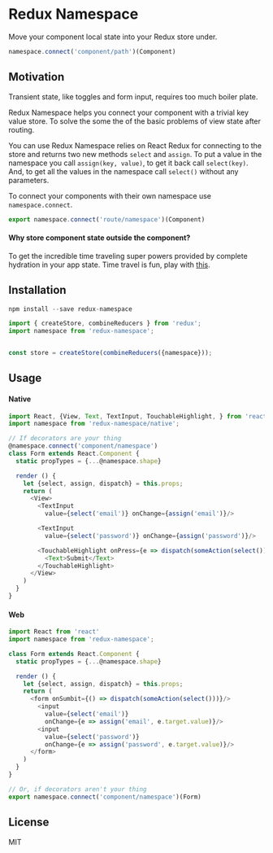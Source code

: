 Redux Namespace
=============

Move your component local state into your Redux store under.
```js
namespace.connect('component/path')(Component)
```

## Motivation
Transient state, like toggles and form input, requires too much boiler plate.

Redux Namespace helps you connect your component with a trivial key value store.
To solve the some the of the basic problems of view state after routing.

You can use Redux Namespace relies on React Redux for connecting to the store and
returns two new methods `select` and `assign`. To put a value in the namespace
you call `assign(key, value)`, to get it back call `select(key)`. And, to get
all the values in the namespace call `select()` without any parameters.

To connect your components with their own namespace use `namespace.connect`.
```js
export namespace.connect('route/namespace')(Component)
```

#### Why store component state outside the component?
To get the incredible time traveling super powers provided by complete hydration
in your app state. Time travel is fun, play with [this](http://todo.cmyk.nyc).

## Installation

```js
npm install --save redux-namespace
```

```js
import { createStore, combineReducers } from 'redux';
import namespace from 'redux-namespace';


const store = createStore(combineReducers({namespace}));
```

## Usage

#### Native
```js
import React, {View, Text, TextInput, TouchableHighlight, } from 'react-native'
import namespace from 'redux-namespace/native';

// If decorators are your thing
@namespace.connect('component/namespace')
class Form extends React.Component {
  static propTypes = {...@namespace.shape}

  render () {
    let {select, assign, dispatch} = this.props;
    return (
      <View>
        <TextInput
          value={select('email')} onChange={assign('email')}/>

        <TextInput
          value={select('password')} onChange={assign('password')}/>

        <TouchableHighlight onPress={e => dispatch(someAction(select()))}>
          <Text>Submit</Text>
        </TouchableHighlight>
      </View>
    )
  }
}
```

#### Web
```js
import React from 'react'
import namespace from 'redux-namespace';

class Form extends React.Component {
  static propTypes = {...@namespace.shape}

  render () {
    let {select, assign, dispatch} = this.props;
    return (
      <form onSumbit={() => dispatch(someAction(select()))}/>
        <input
          value={select('email')}
          onChange={e => assign('email', e.target.value)}/>
        <input
          value={select('password')}
          onChange={e => assign('password', e.target.value)}/>
      </form>
    )
  }
}

// Or, if decorators aren't your thing
export namespace.connect('component/namespace')(Form)
```

## License

MIT
